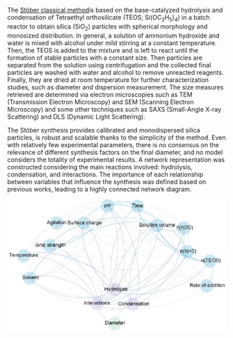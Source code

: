 The [Stöber classical method](https://doi.org/10.1016/0021-9797(68)90272-5)is based on the base-catalyzed hydrolysis and condensation of Tetraethyl orthosilicate (TEOS; Si(OC<sub>2</sub>H<sub>5</sub>)<sub>4</sub>) in a batch reactor to obtain sílica (SiO<sub>2</sub>) particles with spherical morphology and monosized distribution. In general, a solution of ammonium hydroxide and water is mixed with alcohol under mild stirring at a constant temperature. Then, the TEOS is added to the mixture and is left to react until the formation of stable particles with a constant size. Then particles are separated from the solution using centrifugation and the collected final particles are washed with water and alcohol to remove unreacted reagents. Finally, they are dried at room temperature for further characterization studies, such as diameter and dispersion measurement. The size measures retrieved are determined via electron microscopies such as TEM (Transmission Electron Microscopy) and SEM (Scanning Electron Microscopy) and some other techniques such as SAXS (Small-Angle X-ray Scattering) and DLS (Dynamic Light Scattering).

The Stöber synthesis provides calibrated and monodispersed silica particles, is robust and scalable thanks to the simplicity of the method. Even with relatively few experimental parameters, there is no consensus on the relevance of different synthesis factors on the final diameter, and no model considers the totality of experimental results. A network representation was constructed considering the main reactions involved: hydrolysis, condensation, and interactions. The importance of each relationship between variables that influence the synthesis was defined based on previous works, leading to a highly connected network diagram.

![Stöber Graph](https://github.com/open-nanosystems/open-stober-project/blob/main/docs/database/graph_stober.PNG "Graph representation of the Stöber process")
